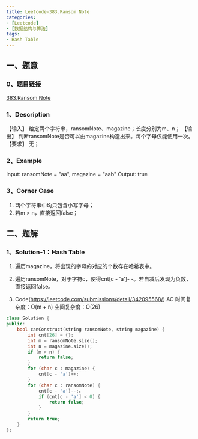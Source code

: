 ```yaml
---
title: Leetcode-383.Ransom Note
categories: 
- [Leetcode]
- [数据结构与算法]
tags: 
- Hash Table
---
```


## 一、题意

### 0、题目链接
[383.Ransom Note](https://leetcode.com/problems/ransom-note/)

### 1、Description
【输入】
给定两个字符串，ransomNote、magazine；长度分别为m、n；
【输出】
判断ransomNote是否可以由magazine构造出来。每个字母仅能使用一次。
【要求】
无；

### 2、Example
Input: ransomNote = "aa", magazine = "aab"
Output: true

<!-- more -->

### 3、Corner Case
1. 两个字符串中均只包含小写字母；
2. 若m > n，直接返回false；

## 二、题解

### 1、Solution-1：Hash Table
1. 遍历magazine，将出现的字母的对应的个数存在哈希表中。

2. 遍历ransomNote，对于字符c，使得cnt[c - 'a']- -。若自减后发现为负数，直接返回false。

3. Code(https://leetcode.com/submissions/detail/342095568/)
AC
时间复杂度：O(m + n)
空间复杂度：O(26)
```C++
class Solution {
public:
    bool canConstruct(string ransomNote, string magazine) {
        int cnt[26] = {};
        int m = ransomNote.size();
        int n = magazine.size();
        if (m > n) {
            return false;
        }
        for (char c : magazine) {
            cnt[c - 'a']++;
        }
        for (char c : ransomNote) {
            cnt[c - 'a']--;。
            if (cnt[c - 'a'] < 0) {
                return false;
            }
        }
        return true;
    }
};
```

